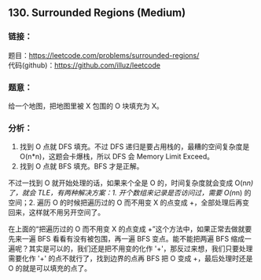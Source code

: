 ## 130. Surrounded Regions (Medium)

### **链接**：
题目：https://leetcode.com/problems/surrounded-regions/  
代码(github)：https://github.com/illuz/leetcode

### **题意**：
给一个地图，把地图里被 X 包围的 O 块填充为 X。

### **分析**：

1. 找到 O 点就 DFS 填充。不过 DFS 递归是要占用栈的，最糟的空间复杂度是 O(n*n)，这题会卡爆栈，所以 DFS 会 Memory Limit Exceed。  
2. 找到 O 点就 BFS 填充。BFS 才是正解。  

不过一找到 O 就开始处理的话，如果来个全是 O 的，时间复杂度就会变成 O(n*n) 了，就会 TLE，有两种解决方案：1. 开个数组来记录是否访问过，需要 O(n*n) 的空间；2. 遍历 O 的时候把遍历过的 O 而不用变 X 的点变成 +，全部处理后再变回来，这样就不用另开空间了。  

在上面的“把遍历过的 O 而不用变 X 的点变成 +”这个方法中，如果正常去做就要先来一遍 BFS 看看有没有被包围，再一遍 BFS 变点。能不能把两遍 BFS 缩成一遍呢？其实是可以的，我们还是把不用变的化作 '+'，那反过来想，我们只要处理需要化作 '+' 的点不就行了，找到边界的点再 BFS 把 O 变成 +，最后处理时还是 O 的就是可以填充的点了。  
